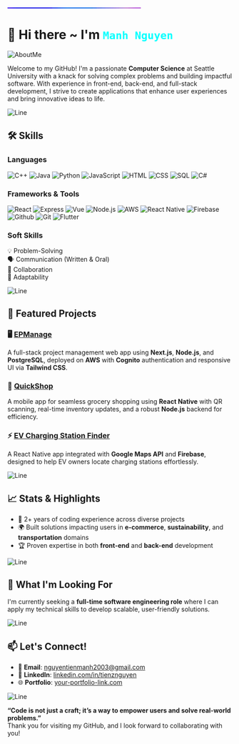 ![BigLine](https://raw.githubusercontent.com/AnderMendoza/AnderMendoza/main/assets/line-neon.gif)

# 👋 Hi there ~ I'm <code style="color : aqua">Manh Nguyen</code>  

![AboutMe](https://raw.githubusercontent.com/7oSkaaa/7oSkaaa/refs/heads/main/Images/about_me.gif)

 Welcome to my GitHub! I'm a passionate **Computer Science** at Seattle University with a knack for solving complex problems and building impactful software. With experience in front-end, back-end, and full-stack development, I strive to create applications that enhance user experiences and bring innovative ideas to life.  

![Line](https://user-images.githubusercontent.com/73097560/115834477-dbab4500-a447-11eb-908a-139a6edaec5c.gif)

## 🛠️ Skills  

### **Languages**  
![C++](https://img.shields.io/badge/C++-00599C?style=for-the-badge&logo=cplusplus&logoColor=white) ![Java](https://img.shields.io/badge/java-007396?style=for-the-badge&logo=java&logoColor=white)  ![Python](https://img.shields.io/badge/Python-3776AB?style=for-the-badge&logo=python&logoColor=yellow)  ![JavaScript](https://img.shields.io/badge/JavaScript-F7DF1E?style=for-the-badge&logo=javascript&logoColor=black)  ![HTML](https://img.shields.io/badge/html5-E34F26?style=for-the-badge&logo=html5&logoColor=white) ![CSS](https://img.shields.io/badge/css-1572B6?style=for-the-badge&logo=css3&logoColor=white) ![SQL](https://img.shields.io/badge/SQL-003B57?style=for-the-badge&logo=postgresql&logoColor=white)   ![C#](https://img.shields.io/badge/C%23-239120?style=for-the-badge&logo=csharp&logoColor=white)  

### **Frameworks & Tools**  
![React](https://img.shields.io/badge/React-61DAFB?style=for-the-badge&logo=react&logoColor=black) ![Express](https://img.shields.io/badge/express-000000?style=for-the-badge&logo=express&logoColor=white) ![Vue](https://img.shields.io/badge/vue.js-4FC08D?style=for-the-badge&logo=vue.js&logoColor=white) ![Node.js](https://img.shields.io/badge/Node.js-339933?style=for-the-badge&logo=node.js&logoColor=white)  ![AWS](https://img.shields.io/badge/amazonaws-232F3E?style=for-the-badge&logo=amazonaws&logoColor=white)   ![React Native](https://img.shields.io/badge/React%20Native-61DAFB?style=for-the-badge&logo=react&logoColor=black)  ![Firebase](https://img.shields.io/badge/Firebase-FFCA28?style=for-the-badge&logo=firebase&logoColor=white)  ![Github](https://img.shields.io/badge/github-181717?style=for-the-badge&logo=github&logoColor=white)  ![Git](https://img.shields.io/badge/Git-F05032?style=for-the-badge&logo=git&logoColor=white) ![Flutter](https://img.shields.io/badge/flutter-02569B?style=for-the-badge&logo=flutter&logoColor=white) 

### **Soft Skills**  
💡 Problem-Solving  
🗣️ Communication (Written & Oral)  
🤝 Collaboration  
🌱 Adaptability  

![Line](https://user-images.githubusercontent.com/73097560/115834477-dbab4500-a447-11eb-908a-139a6edaec5c.gif)

## 🚀 Featured Projects  
### 🖥️ [EPManage](https://github.com/your-epmanage-repo)  
A full-stack project management web app using **Next.js**, **Node.js**, and **PostgreSQL**, deployed on **AWS** with **Cognito** authentication and responsive UI via **Tailwind CSS**.  

### 🛒 [QuickShop](https://github.com/your-quickshop-repo)  
A mobile app for seamless grocery shopping using **React Native** with QR scanning, real-time inventory updates, and a robust **Node.js** backend for efficiency.  

### ⚡ [EV Charging Station Finder](https://github.com/your-evfinder-repo)  
A React Native app integrated with **Google Maps API** and **Firebase**, designed to help EV owners locate charging stations effortlessly.  

![Line](https://user-images.githubusercontent.com/73097560/115834477-dbab4500-a447-11eb-908a-139a6edaec5c.gif)

## 📈 Stats & Highlights  
- 🌟 2+ years of coding experience across diverse projects  
- 🌍 Built solutions impacting users in **e-commerce**, **sustainability**, and **transportation** domains  
- 🏆 Proven expertise in both **front-end** and **back-end** development  

![Line](https://user-images.githubusercontent.com/73097560/115834477-dbab4500-a447-11eb-908a-139a6edaec5c.gif)

## 🎯 What I'm Looking For  
I'm currently seeking a **full-time software engineering role** where I can apply my technical skills to develop scalable, user-friendly solutions.  

![Line](https://user-images.githubusercontent.com/73097560/115834477-dbab4500-a447-11eb-908a-139a6edaec5c.gif)

## 📫 Let's Connect!  
- 📧 **Email**: nguyentienmanh2003@gmail.com  
- 🔗 **LinkedIn**: [linkedin.com/in/tienznguyen](https://linkedin.com/in/tienznguyen)  
- 🌐 **Portfolio**: [your-portfolio-link.com](https://your-portfolio-link.com)  

![Line](https://user-images.githubusercontent.com/73097560/115834477-dbab4500-a447-11eb-908a-139a6edaec5c.gif)

**“Code is not just a craft; it’s a way to empower users and solve real-world problems.”**  
Thank you for visiting my GitHub, and I look forward to collaborating with you!
